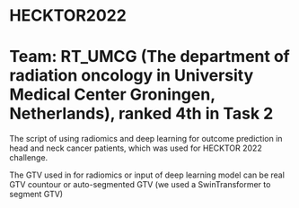 # HECKTOR2022

# Team: RT_UMCG (The department of radiation oncology in University Medical Center Groningen, Netherlands), ranked 4th in Task 2
The script of using radiomics and deep learning for outcome prediction in head and neck cancer patients, which was used for HECKTOR 2022 challenge.

The GTV used in for radiomics or input of deep learning model can be real GTV countour or auto-segmented GTV (we used a SwinTransformer to segment GTV) 
